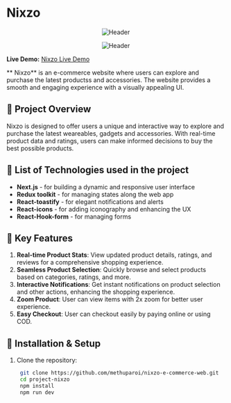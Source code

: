 # Nixzo

<div align="center">

![Header](https://lrbogqzvnkxhatqgtwtr.supabase.co/storage/v1/object/public/images/nixzo-01.png)

![Header](https://lrbogqzvnkxhatqgtwtr.supabase.co/storage/v1/object/public/images/nixzo-03.png)

</div>


**Live Demo:** [Nixzo Live Demo](https://www.nixzobd.com/)

** Nixzo** is an e-commerce website where users can explore and purchase the latest productss and accessories. The website provides a smooth and engaging experience with a visually appealing UI.


## 📝 Project Overview

Nixzo is designed to offer users a unique and interactive way to explore and purchase the latest weareables, gadgets and accessories. With real-time product data and ratings, users can make informed decisions to buy the best possible products.

## 🚀  List of Technologies used in the project

- **Next.js** - for building a dynamic and responsive user interface
- **Redux toolkit** - for managing states along the web app
- **React-toastify** - for elegant notifications and alerts
- **React-icons** - for adding iconography and enhancing the UX
- **React-Hook-form** - for managing forms
  

## 🌟 Key Features

1. **Real-time Product Stats**: View updated product details, ratings, and reviews for a comprehensive shopping experience.
2. **Seamless Product Selection**: Quickly browse and select products based on categories, ratings, and more.
3. **Interactive Notifications**: Get instant notifications on product selection and other actions, enhancing the shopping experience.
4. **Zoom Product**: User can view items with 2x zoom for better user experience.
5. **Easy Checkout**: User can checkout easily by paying online or using COD.





## 📂 Installation & Setup

1. Clone the repository:
   ```bash
    git clone https://github.com/methuparoi/nixzo-e-commerce-web.git
    cd project-nixzo
    npm install
    npm run dev
    ```
